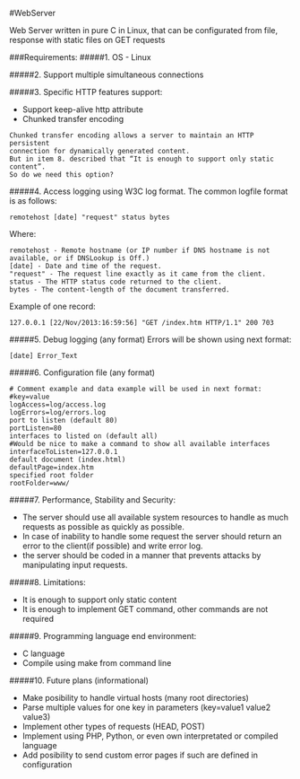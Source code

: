 #WebServer

Web Server written in pure C in Linux, that can be configurated from file, response with static files on GET requests

###Requirements:
#####1. OS - Linux

#####2. Support multiple simultaneous connections

#####3. Specific HTTP features support:
  * Support keep-alive http attribute
  * Chunked transfer encoding

  ```
  Chunked transfer encoding allows a server to maintain an HTTP persistent 
  connection for dynamically generated content.
  But in item 8. described that “It is enough to support only static content”.
  So do we need this option?
  ```

#####4. Access logging using W3C log format.
  The common logfile format is as follows:

  `remotehost [date] "request" status bytes`

  Where:

  ```
  remotehost - Remote hostname (or IP number if DNS hostname is not available, or if DNSLookup is Off.)
  [date] - Date and time of the request.
  "request" - The request line exactly as it came from the client.
  status - The HTTP status code returned to the client.
  bytes - The content-length of the document transferred.
  ```

  Example of one record:

  `127.0.0.1 [22/Nov/2013:16:59:56] "GET /index.htm HTTP/1.1" 200 703`

#####5. Debug logging (any format)
  Errors will be shown using next format:
  
  `[date] Error_Text`

#####6. Configuration file (any format)

  ```
  # Comment example and data example will be used in next format:
  #key=value
  logAccess=log/access.log
  logErrors=log/errors.log
  port to listen (default 80)
  portListen=80
  interfaces to listed on (default all)
  #Would be nice to make a command to show all available interfaces
  interfaceToListen=127.0.0.1
  default document (index.html)
  defaultPage=index.htm
  specified root folder
  rootFolder=www/
  ```

#####7. Performance, Stability and Security:
  * The server should use all available system resources to handle as much requests as possible as quickly as possible.
  * In case of inability to handle some request the server should return an error to the client(if possible) and write error log.
  * the server should be coded in a manner that prevents attacks by manipulating input requests.

#####8. Limitations:
  * It is enough to support only static content
  * It is enough to implement GET command, other commands are not required

#####9. Programming language end environment: 
  * C language
  * Compile using make from command line

#####10. Future plans (informational)
  * Make posibility to handle virtual hosts (many root directories)
  * Parse multiple values for one key in parameters (key=value1 value2 value3)
  * Implement other types of requests (HEAD, POST)
  * Implement using PHP, Python, or even own interpretated or compiled language
  * Add posibility to send custom error pages if such are defined in configuration
